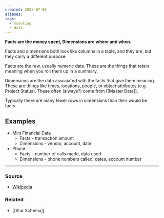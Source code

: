 ```yaml
---
created: 2023-07-08
aliases: 
tags:
  - modeling
  - data
---
```

**Facts are the money spent, Dimensions are where and when.**

Facts and dimensions both look like columns in a table, and they are, but they carry a different purpose. 

Facts are the raw, usually numeric data. These are the things that retain meaning when you roll them up in a summary.

Dimensions are the data associated with the facts that give them meaning. These are things like times, locations, people, or object attributes (e.g. Project Status). These often (always?) come from [[Master Data]].

Typically there are many fewer rows in dimensions than their would be facts. 

## Examples
- Mint Financial Data
    - Facts - transaction amount
    - Dimensions - vendor, account, date
- Phone
    - Facts - number of calls made, data used
    - Dimensions - phone numbers called, dates, account number

---

### Source 
- [Wikipedia](https://en.wikipedia.org/wiki/Data_warehouse)

### Related
- [[Star Schema]]